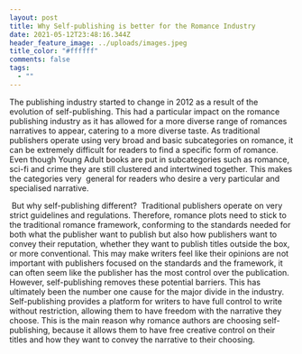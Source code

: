 ```yaml
---
layout: post
title: Why Self-publishing is better for the Romance Industry
date: 2021-05-12T23:48:16.344Z
header_feature_image: ../uploads/images.jpeg
title_color: "#ffffff"
comments: false
tags:
  - ""
---
```



The publishing industry started to change in 2012 as a result of the evolution of self-publishing. This had a particular impact on the romance publishing industry as it has allowed for a more diverse range of romances narratives to appear, catering to a more diverse taste. As traditional publishers operate using very broad and basic subcategories on romance, it can be extremely difficult for readers to find a specific form of romance. Even though Young Adult books are put in subcategories such as romance, sci-fi and crime they are still clustered and intertwined together. This makes the categories very  general for readers who desire a very particular and specialised narrative. 

 But why self-publishing different?  Traditional publishers operate on very strict guidelines and regulations. Therefore, romance plots need to stick to the traditional romance framework, conforming to the standards needed for both what the publisher want to publish but also how publishers want to convey their reputation, whether they want to publish titles outside the box, or more conventional. This may make writers feel like their opinions are not important with publishers focused on the standards and the framework, it can often seem like the publisher has the most control over the publication. However, self-publishing removes these potential barriers. This has ultimately been the number one cause for the major divide in the industry. Self-publishing provides a platform for writers to have full control to write without restriction, allowing them to have freedom with the narrative they choose. This is the main reason why romance authors are choosing self-publishing, because it allows them to have free creative control on their titles and how they want to convey the narrative to their choosing.